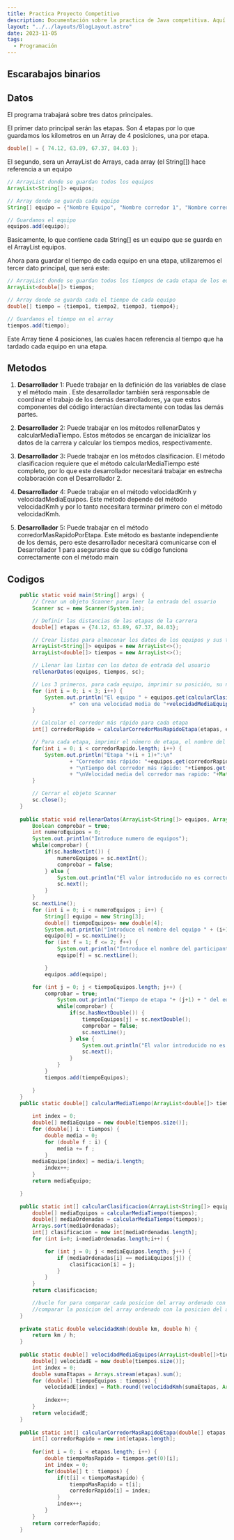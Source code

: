 ```yaml
---
title: Practica Proyecto Competitivo
description: Documentación sobre la practica de Java competitiva. Aquí se explican los metodos y como se organizan. 
layout: "../../layouts/BlogLayout.astro"
date: 2023-11-05
tags:
  - Programación
---
```


## Escarabajos binarios

## Datos

El programa trabajará sobre tres datos principales.

El primer dato principal serán las etapas. Son 4 etapas por lo que guardamos los kilometros en un Array de 4 posiciones, una por etapa.

```java
double[] = { 74.12, 63.89, 67.37, 84.03 };
```

El segundo, sera un ArrayList de Arrays, cada array (el String[]) hace referencia a un equipo

```java
// ArrayList donde se guardan todos los equipos
ArrayList<String[]> equipos;

// Array donde se guarda cada equipo
String[] equipo = {"Nombre Equipo", "Nombre corredor 1", "Nombre corredor 2"};

// Guardamos el equipo
equipos.add(equipo);
```

Basicamente, lo que contiene cada String[] es un equipo que se guarda en el ArrayList equipos.

Ahora para guardar el tiempo de cada equipo en una etapa, utilizaremos el tercer dato principal, que será este:

```java
// ArrayList donde se guardan todos los tiempos de cada etapa de los equipos
ArrayList<double[]> tiempos;

// Array donde se guarda cada el tiempo de cada equipo
double[] tiempo = {tiempo1, tiempo2, tiempo3, tiempo4};

// Guardamos el tiempo en el array
tiempos.add(tiempo);

```

Este Array tiene 4 posiciones, las cuales hacen referencia al tiempo que ha tardado cada equipo en una etapa.

## Metodos

1. **Desarrollador** 1: Puede trabajar en la definición de las variables de clase y el
método main . Este desarrollador también será responsable de coordinar el trabajo
de los demás desarrolladores, ya que estos componentes del código interactúan
directamente con todas las demás partes.

2. **Desarrollador** 2: Puede trabajar en los métodos rellenarDatos y calcularMediaTiempo.
Estos métodos se encargan de inicializar los datos de la carrera y calcular los
tiempos medios, respectivamente.

3. **Desarrollador** 3: Puede trabajar en los métodos clasificacion.
El método clasificacion requiere que el método calcularMediaTiempo esté completo,
por lo que este desarrollador necesitará trabajar en estrecha colaboración con el
Desarrollador 2.

4. **Desarrollador** 4: Puede trabajar en el método velocidadKmh y velocidadMediaEquipos. Este método
depende del método velocidadKmh y por lo tanto necesitara terminar primero con el método
velocidadKmh.

5. **Desarrollador** 5: Puede trabajar en el método corredorMasRapidoPorEtapa. Este
método es bastante independiente de los demás, pero este desarrollador
necesitará comunicarse con el Desarrollador 1 para asegurarse de que su código
funciona correctamente con el método main 

## Codigos

```java
    public static void main(String[] args) {
        // Crear un objeto Scanner para leer la entrada del usuario
		Scanner sc = new Scanner(System.in);

        // Definir las distancias de las etapas de la carrera
		double[] etapas = {74.12, 63.89, 67.37, 84.03};

        // Crear listas para almacenar los datos de los equipos y sus tiempos
		ArrayList<String[]> equipos = new ArrayList<>();
		ArrayList<double[]> tiempos = new ArrayList<>();

        // Llenar las listas con los datos de entrada del usuario
		rellenarDatos(equipos, tiempos, sc);

        // Los 3 primeros, para cada equipo, imprimir su posición, su nombre y su velocidad media
		for (int i = 0; i < 3; i++) {
        	System.out.println("El equipo " + equipos.get(calcularClasificacion(equipos, tiempos)[i])[0] + " está en la posición " + (i + 1)
        			+" con una velocidad media de "+velocidadMediaEquipos(tiempos, etapas)[calcularClasificacion(equipos, tiempos)[i]]+"km/h");
        }

        // Calcular el corredor más rápido para cada etapa
		int[] corredorRapido = calcularCorredorMasRapidoEtapa(etapas, equipos, tiempos);

        // Para cada etapa, imprimir el número de etapa, el nombre del corredor más rápido, su tiempo y su velocidad media
		for(int i = 0; i < corredorRapido.length; i++) {
			System.out.println("Etapa "+(i + 1)+":\n"
					+ "Corredor más rápido: "+equipos.get(corredorRapido[i])[i % 2 + 1]
					+ "\nTiempo del corredor más rápido: "+tiempos.get(corredorRapido[i])[i]+" horas"
					+ "\nVelocidad media del corredor mas rapido: "+Math.round(velocidadKmh(etapas[i], tiempos.get(corredorRapido[i])[i]) * 100.0) / 100.0+"km/h");
		}

        // Cerrar el objeto Scanner
		sc.close();
	}
	
	public static void rellenarDatos(ArrayList<String[]> equipos, ArrayList<double[]> tiempos, Scanner sc) {
		Boolean comprobar = true;
		int numeroEquipos = 0;
        System.out.println("Introduce numero de equipos");
        while(comprobar) {
        	if(sc.hasNextInt()) {
        		numeroEquipos = sc.nextInt();
        		comprobar = false;
        	} else {
        		System.out.println("El valor introducido no es correcto. Intentalo de nuevo");
        		sc.next();
        	}
        }
        sc.nextLine();
        for (int i = 0; i < numeroEquipos ; i++) {
        	String[] equipo = new String[3]; 
            double[] tiempoEquipos= new double[4];
            System.out.println("Introduce el nombre del equipo " + (i+1)+":");
            equipo[0] = sc.nextLine();
            for (int f = 1; f <= 2; f++) {
                System.out.println("Introduce el nombre del participante "+f+" del equipo " + (i+1)+":");
                equipo[f] = sc.nextLine();

            }
            equipos.add(equipo);

        for (int j = 0; j < tiempoEquipos.length; j++) {
        	comprobar = true;
                System.out.println("Tiempo de etapa "+ (j+1) + " del equipo " + (i+1)+":");
                while(comprobar) {
                	if(sc.hasNextDouble()) {
                		tiempoEquipos[j] = sc.nextDouble();
                		comprobar = false;
                		sc.nextLine();
                	} else {
                		System.out.println("El valor introducido no es correcto. Intentalo de nuevo");
                		sc.next();
                	}
                }
            }
            tiempos.add(tiempoEquipos);

        }
    }
	public static double[] calcularMediaTiempo(ArrayList<double[]> tiempos) {
        
        int index = 0;
        double[] mediaEquipo = new double[tiempos.size()];
        for (double[] i : tiempos) {
        	double media = 0;
            for (double f : i) {
                media += f ;
            }
        mediaEquipo[index] = media/i.length;
            index++;
        }
        return mediaEquipo;

	}
	
	public static int[] calcularClasificacion(ArrayList<String[]> equipos, ArrayList<double[]> tiempos) {
        double[] mediaEquipos = calcularMediaTiempo(tiempos);
        double[] mediaOrdenadas = calcularMediaTiempo(tiempos);
        Arrays.sort(mediaOrdenadas);
        int[] clasificacion = new int[mediaOrdenadas.length];
        for (int i=0; i<mediaOrdenadas.length;i++) {

            for (int j = 0; j < mediaEquipos.length; j++) {
                if (mediaOrdenadas[i] == mediaEquipos[j]) {
                    clasificacion[i] = j;
                }
            }
        }
        return clasificacion;

        //bucle for para comparar cada posicion del array ordenado con el desordenado para sacar la posicion del valor exacto
        //comparar la posicion del array ordenado con la posicion del array sin ordenar para poder sacarlo
    }
	
	private static double velocidadKmh(double km, double h) {
		return km / h;
	}
	
	public static double[] velocidadMediaEquipos(ArrayList<double[]>tiempos, double[]etapas) {
		double[] velocidadE = new double[tiempos.size()];
		int index = 0;
		double sumaEtapas = Arrays.stream(etapas).sum();
		for (double[] tiempoEquipos : tiempos) {
			velocidadE[index] = Math.round((velocidadKmh(sumaEtapas, Arrays.stream(tiempoEquipos).sum())) * 100.0) / 100.0;
			
			index++;
		}
		return velocidadE;
	}
	
	public static int[] calcularCorredorMasRapidoEtapa(double[] etapas, ArrayList<String[]> equipos, ArrayList<double[]> tiempos) {
	    int[] corredorRapido = new int[etapas.length];
	    
	    for(int i = 0; i < etapas.length; i++) {
	        double tiempoMasRapido = tiempos.get(0)[i];
	        int index = 0;
	        for(double[] t : tiempos) {
	        	if(t[i] < tiempoMasRapido) {
	                tiempoMasRapido = t[i];
	                corredorRapido[i] = index;
	            }
	            index++;
	        }
	    }
	    return corredorRapido; 
	}
```